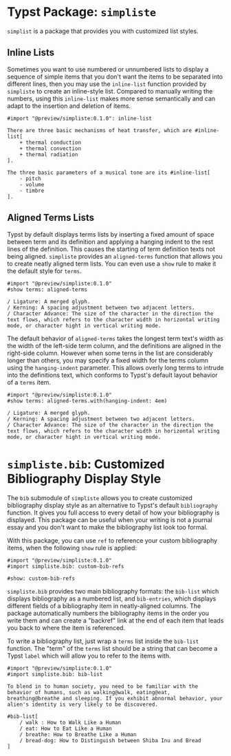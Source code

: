 # Typst Package: `simpliste`

`simplist` is a package that provides you with customized list styles.

## Inline Lists

Sometimes you want to use numbered or unnumbered lists to display a sequence of simple items that you don't want the items to be separated into different lines, then you may use the `inline-list` function provided by `simpliste` to create an inline-style list. Compared to manually writing the numbers, using this `inline-list` makes more sense semantically and can adapt to the insertion and deletion of items.

```typst
#import "@preview/simpliste:0.1.0": inline-list

There are three basic mechanisms of heat transfer, which are #inline-list[
    + thermal conduction
    + thermal convection
    + thermal radiation
].

The three basic parameters of a musical tone are its #inline-list[
    - pitch
    - volume
    - timbre
].
```

## Aligned Terms Lists

Typst by default displays terms lists by inserting a fixed amount of space between term and its definition and applying a hanging indent to the rest lines of the definition. This causes the starting of term definition texts not being aligned. `simpliste` provides an `aligned-terms` function that allows you to create neatly aligned term lists. You can even use a `show` rule to make it the default style for `terms`.

```typst
#import "@preview/simpliste:0.1.0"
#show terms: aligned-terms

/ Ligature: A merged glyph.
/ Kerning: A spacing adjustment between two adjacent letters.
/ Character Advance: The size of the character in the direction the text flows, which refers to the character width in horizontal writing mode, or character hight in vertical writing mode.
```

The default behavior of `aligned-terms` takes the longest term text's width as the width of the left-side term column, and the definitions are aligned in the right-side column. However when some terns in the list are considerably longer than others, you may specify a fixed width for the terms column using the `hanging-indent` parameter. This allows overly long terms to intrude into the definitions text, which conforms to Typst's default layout behavior of a `terms` item.

```typst
#import "@preview/simpliste:0.1.0"
#show terms: aligned-terms.with(hanging-indent: 4em)

/ Ligature: A merged glyph.
/ Kerning: A spacing adjustment between two adjacent letters.
/ Character Advance: The size of the character in the direction the text flows, which refers to the character width in horizontal writing mode, or character hight in vertical writing mode.
```

# `simpliste.bib`: Customized Bibliography Display Style

The `bib` submodule of `simpliste` allows you to create customized bibliography display style as an alternative to Typst's default `bibliography` function. It gives you full access to every detail of how your bibliography is displayed. This package can be useful when your writing is not a journal essay and you don't want to make the bibliography list look too formal.

With this package, you can use `ref` to reference your custom bibliography items, when the following `show` rule is applied:

```typst
#import "@preview/simpliste:0.1.0"
#import simpliste.bib: custom-bib-refs

#show: custom-bib-refs
```

`simpliste.bib` provides two main bibliography formats: the `bib-list` which displays bibliography as a numbered list, and `bib-entries`, which displays different fields of a bibliography item in neatly-aligned columns. The package automatically numbers the bibliography items in the order you write them and can create a "backref" link at the end of each item that leads you back to where the item is referenced.

To write a bibliography list, just wrap a `terms` list inside the `bib-list` function. The "term" of the `terms` list should be a string that can become a Typst `label` which will allow you to refer to the items with.

```typst
#import "@preview/simpliste:0.1.0"
#import simpliste.bib: bib-list

To blend in to human society, you need to be familiar with the behavior of humans, such as walking@walk, eating@eat, breathing@breathe and sleeping. If you exhibit abnormal behavior, your alien's identity is very likely to be discovered.

#bib-list[
    / walk : How to Walk Like a Human
    / eat: How to Eat Like a Human
    / breathe: How to Breathe Like a Human
    / bread-dog: How to Distinguish between Shiba Inu and Bread
]
```


